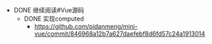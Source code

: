- DONE 继续阅读#Vue源码
	- DONE 实现computed
		- https://github.com/pidanmeng/mini-vue/commit/846968a12b7a627daefebf8d6fd57c24a1913014